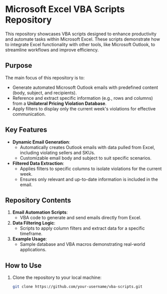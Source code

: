 # Microsoft Excel VBA Scripts Repository

This repository showcases VBA scripts designed to enhance productivity and automate tasks within Microsoft Excel. These scripts demonstrate how to integrate Excel functionality with other tools, like Microsoft Outlook, to streamline workflows and improve efficiency.

## Purpose
The main focus of this repository is to:
- Generate automated Microsoft Outlook emails with predefined content (body, subject, and recipients).
- Reference and extract specific information (e.g., rows and columns) from a **Unilateral Pricing Violation Database**.
- Apply filters to display only the current week's violations for effective communication.

## Key Features
- **Dynamic Email Generation**:
  - Automatically creates Outlook emails with data pulled from Excel, including violating sellers and SKUs.
  - Customizable email body and subject to suit specific scenarios.
- **Filtered Data Extraction**:
  - Applies filters to specific columns to isolate violations for the current week.
  - Ensures only relevant and up-to-date information is included in the email.

## Repository Contents
1. **Email Automation Scripts**:
   - VBA code to generate and send emails directly from Excel.
2. **Data Filtering Logic**:
   - Scripts to apply column filters and extract data for a specific timeframe.
3. **Example Usage**:
   - Sample database and VBA macros demonstrating real-world applications.

## How to Use
1. Clone the repository to your local machine:
   ```bash
   git clone https://github.com/your-username/vba-scripts.git
